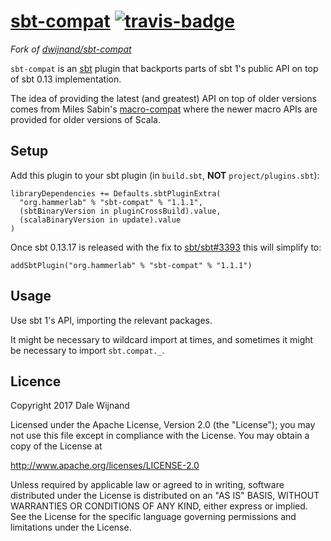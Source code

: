 # [sbt-compat][] [![travis-badge][]][travis]

[sbt-compat]:         https://github.com/hammerlab/sbt-compat
[travis]:          https://travis-ci.org/hammerlab/sbt-compat
[travis-badge]:    https://travis-ci.org/hammerlab/sbt-compat.svg?branch=master

*Fork of [dwijnand/sbt-compat](https://github.com/dwijnand/sbt-compat)*

`sbt-compat` is an [sbt](http://www.scala-sbt.org/) plugin that backports parts of sbt 1's public API on top of
sbt 0.13 implementation.

The idea of providing the latest (and greatest) API on top of older versions comes from Miles Sabin's
[macro-compat](https://github.com/milessabin/macro-compat) where the newer macro APIs are provided for older
versions of Scala.

## Setup

Add this plugin to your sbt plugin (in `build.sbt`, **NOT** `project/plugins.sbt`):

    libraryDependencies += Defaults.sbtPluginExtra(
      "org.hammerlab" % "sbt-compat" % "1.1.1",
      (sbtBinaryVersion in pluginCrossBuild).value,
      (scalaBinaryVersion in update).value
    )

Once sbt 0.13.17 is released with the fix to [sbt/sbt#3393](https://github.com/sbt/sbt/issues/3393) this will
simplify to:

    addSbtPlugin("org.hammerlab" % "sbt-compat" % "1.1.1")

## Usage

Use sbt 1's API, importing the relevant packages.

It might be necessary to wildcard import at times, and sometimes it might be necessary to import `sbt.compat._`.

## Licence

Copyright 2017 Dale Wijnand

Licensed under the Apache License, Version 2.0 (the "License");
you may not use this file except in compliance with the License.
You may obtain a copy of the License at

  http://www.apache.org/licenses/LICENSE-2.0

Unless required by applicable law or agreed to in writing, software
distributed under the License is distributed on an "AS IS" BASIS,
WITHOUT WARRANTIES OR CONDITIONS OF ANY KIND, either express or implied.
See the License for the specific language governing permissions and
limitations under the License.
